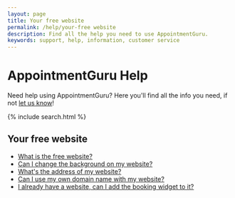 ```yaml
---
layout: page
title: Your free website
permalink: /help/your-free website
description: Find all the help you need to use AppointmentGuru.
keywords: support, help, information, customer service
---
```


# AppointmentGuru Help

Need help using AppointmentGuru? Here you'll find all the info you need, if not [let us know](mailto:support@appointmentguru.co)!

{% include search.html %}

## Your free website

* [What is the free website?](booking-page)
* [Can I change the background on my website?](/help/change-background)
* [What's the address of my website?](/help/address-of-booking-page)
* [Can I use my own domain name with my website?](/help/use-domain-name)
* [I already have a website, can I add the booking widget to it?](/help/booking-widget)
